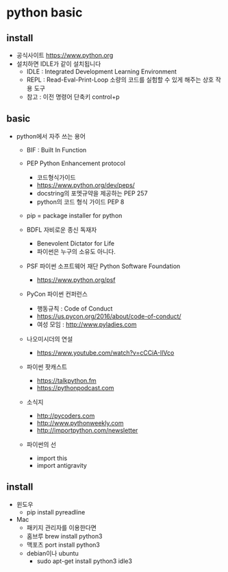 # python basic

## install
* 공식사이트 https://www.python.org
* 설치하면 IDLE가 같이 설치됩니다
    * IDLE : Integrated Development Learning Environment
    * REPL : Read-Eval-Print-Loop 소량의 코드를 실험할 수 있게 해주는 상호 작용 도구
    * 참고 : 이전 명령어 단축키 control+p

## basic
* python에서 자주 쓰는 용어
    * BIF : Built In Function
    * PEP Python Enhancement protocol
        * 코드형식가이드
        * https://www.python.org/dev/peps/
        * docstring의 포멧규약을 제공하는 PEP 257
        * python의 코드 형식 가이드 PEP 8
    * pip = package installer for python

    * BDFL 자비로운 종신 독재자
        * Benevolent Dictator for Life
        * 파이썬은 누구의 소유도 아니다.

    * PSF 파이썬 소프트웨어 재단 Python Software Foundation
        * https://www.python.org/psf

    * PyCon 파이썬 컨퍼런스
        * 행동규칙 : Code of Conduct
        * https://us.pycon.org/2016/about/code-of-conduct/
        * 여성 모임 : http://www.pyladies.com

    * 나오미시더의 연설
        * https://www.youtube.com/watch?v=cCCiA-IlVco

    * 파이썬 팟캐스트
        * https://talkpython.fm
        * https://pythonpodcast.com
    * 소식지
        * http://pycoders.com
        * http://www.pythonweekly.com
        * http://importpython.com/newsletter

    * 파이썬의 선
        * import this
        * import antigravity

## install
* 윈도우
    * pip install pyreadline
* Mac
    * 패키지 관리자를 이용한다면
    * 홈브루 brew install python3
    * 맥포츠 port install python3
    * debian이나 ubuntu
        * sudo apt-get install python3 idle3



